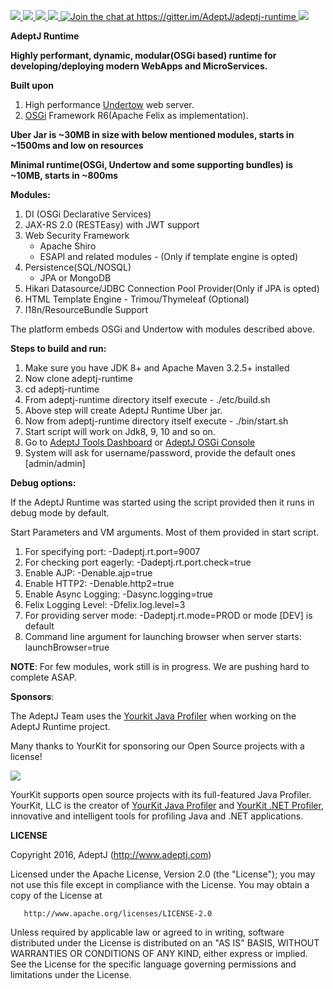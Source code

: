 <p>
  
  <a href="http://www.apache.org/licenses/LICENSE-2.0">
   <img src="https://img.shields.io/badge/license-Apache%202-blue.svg">  
  </a>
  
  <a href="http://osgi.org">
   <img src="https://img.shields.io/badge/OSGi-R6-f08d1c.svg?style=flat">
  </a>
  
  <a href="https://travis-ci.org/AdeptJ/adeptj-runtime/builds">
     <img src="https://api.travis-ci.org/AdeptJ/adeptj-runtime.svg?branch=master&style=flat">
  </a>
  
  <a href="https://sonarcloud.io/dashboard?id=adeptj-runtime">
     <img src="https://sonarcloud.io/api/project_badges/measure?project=adeptj-runtime&metric=alert_status">
  </a>
  
  <a href="https://gitter.im/AdeptJ/adeptj-runtime?utm_source=badge&amp;utm_medium=badge&amp;utm_campaign=pr-badge&amp;utm_content=badge">
    <img src="https://camo.githubusercontent.com/64af58db769a4ad81ae61fac30422b835f495326/68747470733a2f2f6261646765732e6769747465722e696d2f41646570744a2f61646570746a2d72756e74696d652e737667" alt="Join the chat at https://gitter.im/AdeptJ/adeptj-runtime" data-canonical-src="https://badges.gitter.im/AdeptJ/adeptj-runtime.svg" style="max-width:100%;">
  </a>
    
  <a href="https://twitter.com/_AdeptJ">
     <img src="https://img.shields.io/badge/twitter-AdeptJ-f08d1c.svg?style=social&style=flat"> 
  </a>
  
</p>

**AdeptJ Runtime**

**Highly performant, dynamic, modular(OSGi based) runtime for developing/deploying modern WebApps and MicroServices.**

**Built upon**

1. High performance [Undertow](http://undertow.io/) web server.
2. [OSGi](https://www.osgi.org) Framework R6(Apache Felix as implementation).

**Uber Jar is ~30MB in size with below mentioned modules, starts in ~1500ms and low on resources**

**Minimal runtime(OSGi, Undertow and some supporting bundles) is ~10MB, starts in ~800ms**

**Modules:**

1. DI (OSGi Declarative Services)
2. JAX-RS 2.0 (RESTEasy) with JWT support
3. Web Security Framework
   - Apache Shiro
   - ESAPI and related modules - (Only if template engine is opted)
4. Persistence(SQL/NOSQL)
   - JPA or MongoDB
5. Hikari Datasource/JDBC Connection Pool Provider(Only if JPA is opted)
6. HTML Template Engine - Trimou/Thymeleaf (Optional)
7. I18n/ResourceBundle Support


The platform embeds OSGi and Undertow with modules described above.

**Steps to build and run:**

1. Make sure you have JDK 8+ and Apache Maven 3.2.5+ installed
2. Now clone adeptj-runtime
2. cd adeptj-runtime
3. From adeptj-runtime directory itself execute - ./etc/build.sh
4. Above step will create AdeptJ Runtime Uber jar.
4. Now from adeptj-runtime directory itself execute - ./bin/start.sh
5. Start script will work on Jdk8, 9, 10 and so on.
6. Go to [AdeptJ Tools Dashboard](http://localhost:9007/tools/dashboard) or [AdeptJ OSGi Console](http://localhost:9007/system/console)
7. System will ask for username/password, provide the default ones [admin/admin]

**Debug options:**

If the AdeptJ Runtime was started using the script provided then it runs in debug mode by default.

Start Parameters and VM arguments. Most of them provided in start script.

1. For specifying port: -Dadeptj.rt.port=9007
2. For checking port eagerly: -Dadeptj.rt.port.check=true
3. Enable AJP: -Denable.ajp=true
4. Enable HTTP2: -Denable.http2=true
5. Enable Async Logging: -Dasync.logging=true
6. Felix Logging Level: -Dfelix.log.level=3
7. For providing server mode: -Dadeptj.rt.mode=PROD or mode [DEV] is default
8. Command line argument for launching browser when server starts: launchBrowser=true

**NOTE**: For few modules, work still is in progress. We are pushing hard to complete ASAP.

**Sponsors**:

The AdeptJ Team uses the [Yourkit Java Profiler](https://www.yourkit.com/) when working on the AdeptJ Runtime project.

Many thanks to YourKit for sponsoring our Open Source projects with a license!

<a href="https://www.yourkit.com/">
    <img src="https://www.yourkit.com/images/yklogo.png"> 
</a>

YourKit supports open source projects with its full-featured Java Profiler. YourKit, LLC is the creator of [YourKit Java Profiler](https://www.yourkit.com/java/profiler/) and [YourKit .NET Profiler](https://www.yourkit.com/.net/profiler/), innovative and intelligent tools for profiling Java and .NET applications.

**LICENSE**

   Copyright 2016, AdeptJ (http://www.adeptj.com)
   
   Licensed under the Apache License, Version 2.0 (the "License");
   you may not use this file except in compliance with the License.
   You may obtain a copy of the License at
 
       http://www.apache.org/licenses/LICENSE-2.0
 
   Unless required by applicable law or agreed to in writing, software
   distributed under the License is distributed on an "AS IS" BASIS,
   WITHOUT WARRANTIES OR CONDITIONS OF ANY KIND, either express or implied.
   See the License for the specific language governing permissions and
   limitations under the License.


